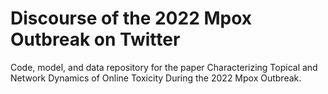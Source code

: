# Discourse of the 2022 Mpox Outbreak on Twitter
Code, model, and data repository for the paper Characterizing Topical and Network Dynamics of Online Toxicity During the 2022 Mpox Outbreak.
